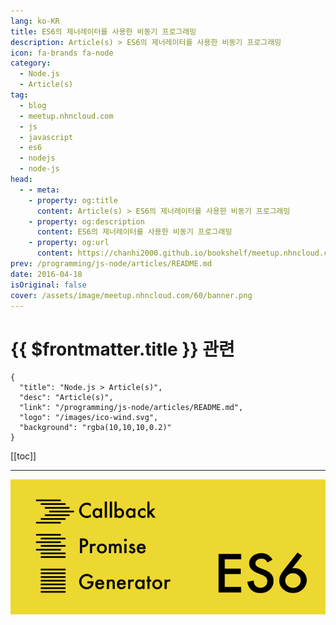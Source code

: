 ```yaml
---
lang: ko-KR
title: ES6의 제너레이터를 사용한 비동기 프로그래밍
description: Article(s) > ES6의 제너레이터를 사용한 비동기 프로그래밍
icon: fa-brands fa-node
category: 
  - Node.js
  - Article(s)
tag: 
  - blog
  - meetup.nhncloud.com
  - js
  - javascript
  - es6
  - nodejs
  - node-js
head:
  - - meta:
    - property: og:title
      content: Article(s) > ES6의 제너레이터를 사용한 비동기 프로그래밍
    - property: og:description
      content: ES6의 제너레이터를 사용한 비동기 프로그래밍
    - property: og:url
      content: https://chanhi2000.github.io/bookshelf/meetup.nhncloud.com/73.html
prev: /programming/js-node/articles/README.md
date: 2016-04-18
isOriginal: false
cover: /assets/image/meetup.nhncloud.com/60/banner.png
---
```


# {{ $frontmatter.title }} 관련

```component VPCard
{
  "title": "Node.js > Article(s)",
  "desc": "Article(s)",
  "link": "/programming/js-node/articles/README.md",
  "logo": "/images/ico-wind.svg",
  "background": "rgba(10,10,10,0.2)"
}
```

[[toc]]

---

<SiteInfo
  name="ES6의 제너레이터를 사용한 비동기 프로그래밍 | NHN Cloud Meetup"
  desc="ES6의 제너레이터를 사용한 비동기 프로그래밍"
  url="https://meetup.nhncloud.com/posts/73"
  logo="https://meetup.nhncloud.com/resources/img/favicon.ico"
  preview="/assets/image/meetup.nhncloud.com/60/banner.png"/>

![ES6](/assets/image/meetup.nhncloud.com/60/banner.png)

<!-- TODO: 작성 -->
